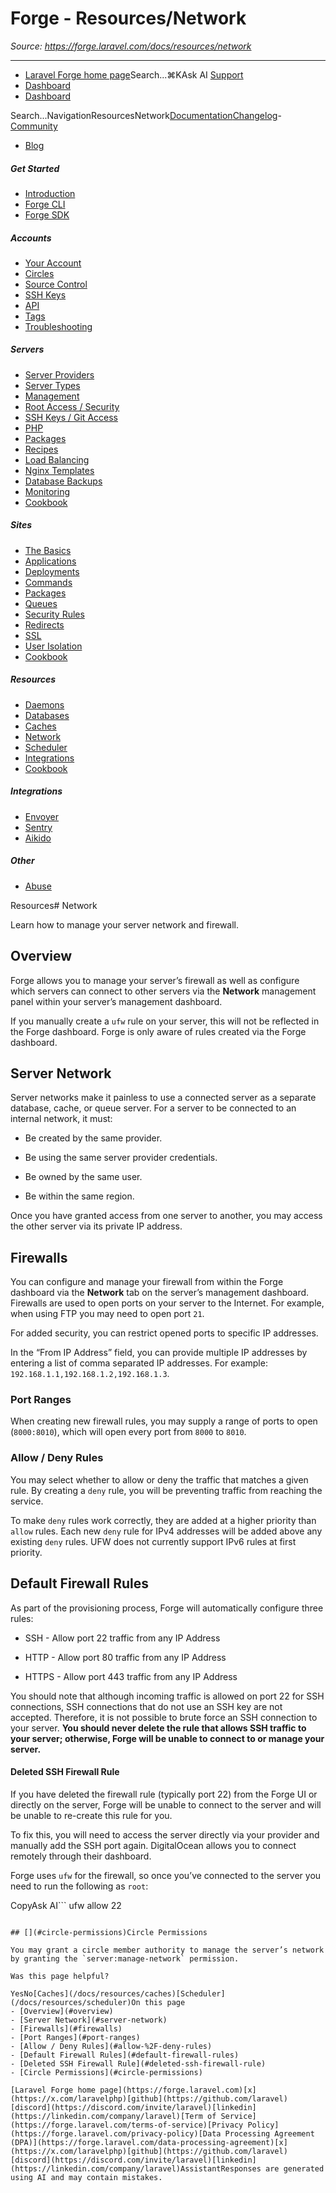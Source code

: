 # Forge - Resources/Network

*Source: https://forge.laravel.com/docs/resources/network*

---

- [Laravel Forge home page](https://forge.laravel.com)Search...⌘KAsk AI
[Support](/cdn-cgi/l/email-protection#0e68617c696b4e626f7c6f786b62206d6163)
- [Dashboard](https://forge.laravel.com)
- [Dashboard](https://forge.laravel.com)

Search...NavigationResourcesNetwork[Documentation](/docs/introduction)[Changelog](/docs/changelog/changelog)- [Community](https://discord.com/invite/laravel)
- [Blog](https://blog.laravel.com/forge)
##### Get Started

- [Introduction](/docs/introduction)
- [Forge CLI](/docs/cli)
- [Forge SDK](/docs/sdk)

##### Accounts

- [Your Account](/docs/accounts/your-account)
- [Circles](/docs/accounts/circles)
- [Source Control](/docs/accounts/source-control)
- [SSH Keys](/docs/accounts/ssh)
- [API](/docs/accounts/api)
- [Tags](/docs/accounts/tags)
- [Troubleshooting](/docs/accounts/cookbook)

##### Servers

- [Server Providers](/docs/servers/providers)
- [Server Types](/docs/servers/types)
- [Management](/docs/servers/management)
- [Root Access / Security](/docs/servers/provisioning-process)
- [SSH Keys / Git Access](/docs/servers/ssh)
- [PHP](/docs/servers/php)
- [Packages](/docs/servers/packages)
- [Recipes](/docs/servers/recipes)
- [Load Balancing](/docs/servers/load-balancing)
- [Nginx Templates](/docs/servers/nginx-templates)
- [Database Backups](/docs/servers/backups)
- [Monitoring](/docs/servers/monitoring)
- [Cookbook](/docs/servers/cookbook)

##### Sites

- [The Basics](/docs/sites/the-basics)
- [Applications](/docs/sites/applications)
- [Deployments](/docs/sites/deployments)
- [Commands](/docs/sites/commands)
- [Packages](/docs/sites/packages)
- [Queues](/docs/sites/queues)
- [Security Rules](/docs/sites/security-rules)
- [Redirects](/docs/sites/redirects)
- [SSL](/docs/sites/ssl)
- [User Isolation](/docs/sites/user-isolation)
- [Cookbook](/docs/sites/cookbook)

##### Resources

- [Daemons](/docs/resources/daemons)
- [Databases](/docs/resources/databases)
- [Caches](/docs/resources/caches)
- [Network](/docs/resources/network)
- [Scheduler](/docs/resources/scheduler)
- [Integrations](/docs/resources/integrations)
- [Cookbook](/docs/resources/cookbook)

##### Integrations

- [Envoyer](/docs/integrations/envoyer)
- [Sentry](/docs/integrations/sentry)
- [Aikido](/docs/integrations/aikido)

##### Other

- [Abuse](/docs/abuse)

Resources# Network

Learn how to manage your server network and firewall.

## [​](#overview)Overview

Forge allows you to manage your server’s firewall as well as configure which servers can connect to other servers via the **Network** management panel within your server’s management dashboard.

If you manually create a `ufw` rule on your server, this will not be reflected in the Forge dashboard. Forge is only aware of rules created via the Forge dashboard.

## [​](#server-network)Server Network

Server networks make it painless to use a connected server as a separate database, cache, or queue server. For a server to be connected to an internal network, it must:

- Be created by the same provider.

- Be using the same server provider credentials.

- Be owned by the same user.

- Be within the same region.

Once you have granted access from one server to another, you may access the other server via its private IP address.

## [​](#firewalls)Firewalls

You can configure and manage your firewall from within the Forge dashboard via the **Network** tab on the server’s management dashboard. Firewalls are used to open ports on your server to the Internet. For example, when using FTP you may need to open port `21`.

For added security, you can restrict opened ports to specific IP addresses.

In the “From IP Address” field, you can provide multiple IP addresses by entering a list of comma separated IP addresses. For example: `192.168.1.1,192.168.1.2,192.168.1.3`.

### [​](#port-ranges)Port Ranges

When creating new firewall rules, you may supply a range of ports to open (`8000:8010`), which will open every port from `8000` to `8010`.

### [​](#allow-%2F-deny-rules)Allow / Deny Rules

You may select whether to allow or deny the traffic that matches a given rule. By creating a `deny` rule, you will be preventing traffic from reaching the service.

To make `deny` rules work correctly, they are added at a higher priority than `allow` rules. Each new `deny` rule for IPv4 addresses will be added above any existing `deny` rules. UFW does not currently support IPv6 rules at first priority.

## [​](#default-firewall-rules)Default Firewall Rules

As part of the provisioning process, Forge will automatically configure three rules:

- SSH - Allow port 22 traffic from any IP Address

- HTTP - Allow port 80 traffic from any IP Address

- HTTPS - Allow port 443 traffic from any IP Address

You should note that although incoming traffic is allowed on port 22 for SSH connections, SSH connections that do not use an SSH key are not accepted. Therefore, it is not possible to brute force an SSH connection to your server. **You should never delete the rule that allows SSH traffic to your server; otherwise, Forge will be unable to connect to or manage your server.**

#### [​](#deleted-ssh-firewall-rule)Deleted SSH Firewall Rule

If you have deleted the firewall rule (typically port 22) from the Forge UI or directly on the server, Forge will be unable to connect to the server and will be unable to re-create this rule for you.

To fix this, you will need to access the server directly via your provider and manually add the SSH port again. DigitalOcean allows you to connect remotely through their dashboard.

Forge uses `ufw` for the firewall, so once you’ve connected to the server you need to run the following as `root`:

CopyAsk AI```
ufw allow 22

```

## [​](#circle-permissions)Circle Permissions

You may grant a circle member authority to manage the server’s network by granting the `server:manage-network` permission.

Was this page helpful?

YesNo[Caches](/docs/resources/caches)[Scheduler](/docs/resources/scheduler)On this page
- [Overview](#overview)
- [Server Network](#server-network)
- [Firewalls](#firewalls)
- [Port Ranges](#port-ranges)
- [Allow / Deny Rules](#allow-%2F-deny-rules)
- [Default Firewall Rules](#default-firewall-rules)
- [Deleted SSH Firewall Rule](#deleted-ssh-firewall-rule)
- [Circle Permissions](#circle-permissions)

[Laravel Forge home page](https://forge.laravel.com)[x](https://x.com/laravelphp)[github](https://github.com/laravel)[discord](https://discord.com/invite/laravel)[linkedin](https://linkedin.com/company/laravel)[Term of Service](https://forge.laravel.com/terms-of-service)[Privacy Policy](https://forge.laravel.com/privacy-policy)[Data Processing Agreement (DPA)](https://forge.laravel.com/data-processing-agreement)[x](https://x.com/laravelphp)[github](https://github.com/laravel)[discord](https://discord.com/invite/laravel)[linkedin](https://linkedin.com/company/laravel)AssistantResponses are generated using AI and may contain mistakes.